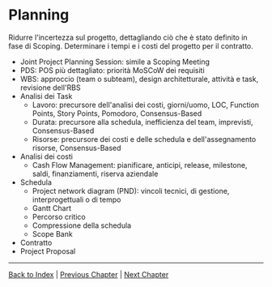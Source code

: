 # Planning

Ridurre l'incertezza sul progetto, dettagliando ciò che è stato definito in fase di Scoping.
Determinare i tempi e i costi del progetto per il contratto.

- Joint Project Planning Session: simile a Scoping Meeting
- PDS: POS più dettagliato: priorità MoSCoW dei requisiti
- WBS: approccio (team o subteam), design architetturale, attività e task, revisione dell'RBS
- Analisi dei Task
  - Lavoro: precursore dell'analisi dei costi, giorni/uomo, LOC, Function Points, Story Points, Pomodoro,
    Consensus-Based
  - Durata: precursore alla schedula, inefficienza del team, imprevisti, Consensus-Based
  - Risorse: precursore dei costi e delle schedula e dell'assegnamento risorse, Consensus-Based
- Analisi dei costi
  - Cash Flow Management: pianificare, anticipi, release, milestone, saldi, finanziamenti, riserva aziendale
- Schedula
  - Project network diagram (PND): vincoli tecnici, di gestione, interprogettuali o di tempo
  - Gantt Chart
  - Percorso critico
  - Compressione della schedula
  - Scope Bank
- Contratto
- Project Proposal

---

[Back to Index](../index.md) |
[Previous Chapter](../1-scoping/index.md) |
[Next Chapter](../3-executing/index.md)